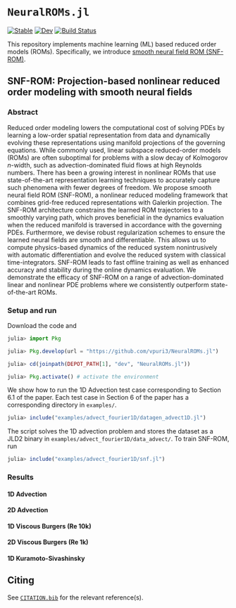 # `NeuralROMs.jl`

[![Stable](https://img.shields.io/badge/docs-stable-blue.svg)](https://vpuri3.github.io/NeuralROMs.jl/stable/)
[![Dev](https://img.shields.io/badge/docs-dev-blue.svg)](https://vpuri3.github.io/NeuralROMs.jl/dev/)
[![Build Status](https://github.com/vpuri3/NeuralROMs.jl/actions/workflows/CI.yml/badge.svg?branch=master)](https://github.com/vpuri3/NeuralROMs.jl/actions/workflows/CI.yml?query=branch%3Amaster)

This repository implements machine learning (ML) based reduced order models (ROMs).
Specifically, we introduce [smooth neural field ROM (SNF-ROM)](arxiv).

## SNF-ROM: Projection-based nonlinear reduced order modeling with smooth neural fields

### Abstract

Reduced order modeling lowers the computational cost of solving PDEs by learning a low-order spatial representation from data and dynamically evolving these representations using manifold projections of the governing equations.
While commonly used, linear subspace reduced-order models (ROMs) are often suboptimal for problems with a slow decay of Kolmogorov $n$-width, such as advection-dominated fluid flows at high Reynolds numbers.
There has been a growing interest in nonlinear ROMs that use state-of-the-art representation learning techniques to accurately capture such phenomena with fewer degrees of freedom.
We propose smooth neural field ROM (SNF-ROM), a nonlinear reduced modeling framework that combines grid-free reduced representations with Galerkin projection.
The SNF-ROM architecture constrains the learned ROM trajectories to a smoothly varying path, which proves beneficial in the dynamics evaluation when the reduced manifold is traversed in accordance with the governing PDEs.
Furthermore, we devise robust regularization schemes to ensure the learned neural fields are smooth and differentiable.
This allows us to compute physics-based dynamics of the reduced system nonintrusively with automatic differentiation and evolve the reduced system with classical time-integrators.
SNF-ROM leads to fast offline training as well as enhanced accuracy and stability during the online dynamics evaluation.
We demonstrate the efficacy of SNF-ROM on a range of advection-dominated linear and nonlinear PDE problems where we consistently outperform state-of-the-art ROMs.

### Setup and run

Download the code and 

```julia
julia> import Pkg

julia> Pkg.develop(url = "https://github.com/vpuri3/NeuralROMs.jl")

julia> cd(joinpath(DEPOT_PATH[1], "dev", "NeuralROMs.jl"))

julia> Pkg.activate() # activate the environment
```

We show how to run the 1D Advection test case corresponding to Section 6.1 of the paper.
Each test case in Section 6 of the paper has a corresponding directory in `examples/`.

```julia
julia> include("examples/advect_fourier1D/datagen_advect1D.jl")
```

The script solves the 1D advection problem and stores the dataset as a JLD2 binary in
`examples/advect_fourier1D/data_advect/`.
To train SNF-ROM, run

```julia
julia> include("examples/advect_fourier1D/snf.jl")
```

### Results

#### 1D Advection
#### 2D Advection
#### 1D Viscous Burgers (Re 10k)
#### 2D Viscous Burgers (Re 1k)
#### 1D Kuramoto-Sivashinsky

## Citing

See [`CITATION.bib`](CITATION.bib) for the relevant reference(s).
